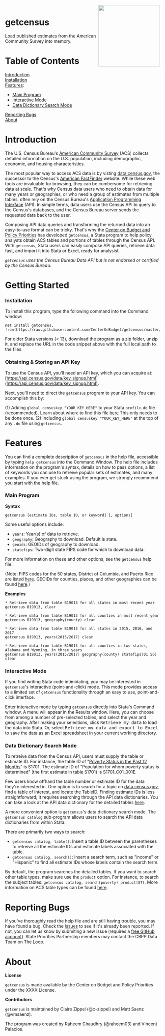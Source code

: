 <img align="right" width="200" src="https://www.cbpp.org/sites/all/themes/custom/cbpp/logo.png">

# getcensus

Load published estimates from the American Community Survey into memory.


# Table of Contents

[Introduction](#introduction)  
[Installation](#installation)  
[Features](#features):

  - [Main Program](#main-program)
  - [Interactive Mode](#interactive-mode)
  - [Data Dictionary Search Mode](#data-dictionary-search-mode)
  
[Reporting Bugs](#reporting-bugs)  
[About](#about)

# Introduction

The U.S. Census Bureau's [American Community Survey](https://www.census.gov/programs-surveys/acs) (ACS) collects detailed information on the U.S. population, including demographic, economic, and housing characteristics.

The most popular way to access ACS data is by visting [data.census.gov](https://data.census.gov/), the successor to the Census's [American FactFinder](https://factfinder.census.gov/) website. While these web tools are invaluable for browsing, they can be cumbersome for retrieving data at scale. That's why Census data users who need to obtain data for many years or geographies, or who need a group of estimates from multiple tables, often rely on the Census Bureau's [Application Programming Interface](https://www.census.gov/data/developers/updates/new-discovery-tool.html) (API). In simple terms, data users use the Census API to query to the Census's databases, and the Census Bureau server sends the requested data back to the user.

Composing API data queries and transforming the returned data into an easy-to-use format can be tricky. That's why the [Center on Budget and Policy Priorities](https://www.cbpp.org) has developed `getcensus`, a Stata program to help policy analysts obtain ACS tables and portions of tables through the Census API. With `getcensus`, Stata users can easily compose API queries, retrieve data fast, and import it into Stata or Excel, ready for analysist. 

_`getcensus` uses the Census Bureau Data API but is not endorsed or certified by the Census Bureau._


# Getting Started

### Installation

To install this program, type the following command into the Command window:

```
net install getcensus, from(https://raw.githubusercontent.com/CenterOnBudget/getcensus/master/)
```

For older Stata versions (< 13), download the program as a zip folder, unzip it, and replace the URL in the code snippet above with the full local path to the files.

### Obtaining & Storing an API Key

To use the Census API, you'll need an API key, which you can acquire
at: [https://api.census.gov/data/key_signup.html](https://api.census.gov/data/key_signup.html).

Next, you'll need to direct the `getcensus` program to your API key. You can accomplish this by:

(1) Adding `global censuskey "YOUR_KEY_HERE"` to your Stata `profile.do` file (recommended). Learn about where to find this file [here](https://www.stata.com/support/faqs/programming/profile-do-file/) This only needs to be done once.
(2) Including `global censuskey "YOUR_KEY_HERE"` at the top of any `.do` file using `getcensus`.


# Features

You can find a complete description of `getcensus` in the help file, accessible by typing `help getcensus` into the Command Window. The help file includes information on the program's syntax, details on how to pass options, a list of keywords you can use to retreive popular sets of estimates, and many examples. If you ever get stuck using the program, we strongly recommend you start with the help file.

### Main Program

__Syntax__

`getcensus [estimate IDs, table ID, or keyword] [, options]`

Some useful options include:

- `years`: Year(s) of data to retrieve.
- `geography`: Geography to download. Default is state.
- `geoids`: GEOIDs of geography to download.
- `statefips`: Two-digit state FIPS code for which to download data.

For more information on these and other options, see the `getcensus` help file.

(Note: FIPS codes for the 50 states, District of Columbia, and Puerto Rico are listed [here](https://www.census.gov/library/reference/code-lists/ansi/ansi-codes-for-states.html). GEOIDs for counties, places, and other geographies can be found [here](https://www.census.gov/geographies/reference-files/2018/demo/popest/2018-fips.html).)

__Examples__

```
* Retrieve data from table B19013 for all states in most recent year
getcensus B19013, clear

* Retrieve data from table B19013 for all counties in most recent year
getcensus B19013, geography(county) clear

* Retrieve data from table B19013 for all states in 2015, 2016, and 2017
getcensus B19013, years(2015/2017) clear

* Retrieve data from table B19013 for all counties in two states, Alabama and Wyoming, in three years
getcensus B19013, years(2015/2017) geography(county) statefips(01 56) clear
```

### Interactive Mode

If you find writing Stata code intimidating, you may be interested in `getcensus`'s interactive (point-and-click) mode. This mode provides access to a limited set of `getcensus` functionality through an easy to use, point-and-click interface. 

Enter interactive mode by typing `getcensus` directly into Stata's Command window. A menu will appear in the Results window. Here, you can choose from among a number of pre-selected tables, and select the year and geography. After making your selections, click <kbd>Retrieve my data</kbd> to load the data into Stata. Or, select <kbd> Retrieve my data and export to Excel</kbd> to save the data as an Excel spreadsheet in your current working directory.


### Data Dictionary Search Mode

To retreive data from the Census API, users must supply the table or estimate ID. For instance, the table ID of "[Poverty Status in the Past 12 Months](https://data.census.gov/cedsci/table?q=s1701)" is S1701. The estimate ID of "Population for whom poverty status is determined" (the first estimate in table S1701) is S1701_C01_001E. 

Few users know offhand the table number or estimate ID for the data they're interested in. One option is to search for a topic on [data.census.gov](https://data.census.gov/), find a table of interest, and locate the TableID. Finding estimate IDs is less straightforward; it requires searching through the API data dictionaries. You can take a look at the API data dictionary for the detailed tables [here](https://api.census.gov/data/2017/acs/acs1/variables.html).

A more convenient option is `getcensus`'s data dictionary search mode. The `getcensus catalog` sub-program  allows users to search the API data dictionaries from within Stata. 

There are primarily two ways to search: 

- `getcensus catalog, table()`: Insert a table ID between the parentheses to retreive all the estimate IDs and estimate labels associated with the table.
- `getcensus catalog, search()`: Insert a search term, such as "income" or "Hispanic" to find all estimate IDs whose labels contain the search term.

By default, the program searches the detailed tables. If you want to search other table types, make sure use the `product` option. For instance, to search the subject tables: `getcensus catalog, search(poverty) product(ST)`. More information on ACS table types can be found [here](https://www.census.gov/programs-surveys/acs/guidance/which-data-tool/table-ids-explained.html).

# Reporting Bugs

If you've thoroughly read the help file and are still having trouble, you may have found a bug. Check the [Issues](https://github.com/CenterOnBudget/getcensus/issues) to see if it's already been reported. If not, you can let us know by submiting a new issue (requires a [free GitHub account](www.github.com/join)). State Priorities Partnership members may contact the CBPP Data Team on The Loop.


# About

__License__

`getcensus` is made available by the Center on Budget and Policy Priorities under the XXXX License.

__Contributors__

`getcensus` is maintained by Claire Zippel (@c-zippel) and Matt Saenz (@vmsaenz).  

The program was created by Raheem Chaudhry (@raheem03) and Vincent Palacios.  
 
